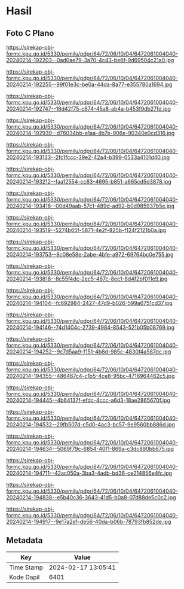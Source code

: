 # Hasil

## Foto C Plano

https://sirekap-obj-formc.kpu.go.id/5330/pemilu/pdpr/64/72/06/10/04/6472061004040-20240214-192203--0ad0ae79-3a70-4c43-be6f-9d69504c21a0.jpg

https://sirekap-obj-formc.kpu.go.id/5330/pemilu/pdpr/64/72/06/10/04/6472061004040-20240214-192255--99f01e3c-be0a-44da-8a77-e355780a1694.jpg

https://sirekap-obj-formc.kpu.go.id/5330/pemilu/pdpr/64/72/06/10/04/6472061004040-20240214-192747--18d42f75-c674-45a8-ab4a-b453f9db27fd.jpg

https://sirekap-obj-formc.kpu.go.id/5330/pemilu/pdpr/64/72/06/10/04/6472061004040-20240214-192939--d76034bb-e1aa-4b7e-906e-90340e0cd316.jpg

https://sirekap-obj-formc.kpu.go.id/5330/pemilu/pdpr/64/72/06/10/04/6472061004040-20240214-193133--2fc1fccc-39e2-42a4-b399-0533a4101d40.jpg

https://sirekap-obj-formc.kpu.go.id/5330/pemilu/pdpr/64/72/06/10/04/6472061004040-20240214-193212--faa12554-cc83-4695-b851-a665cd5d3878.jpg

https://sirekap-obj-formc.kpu.go.id/5330/pemilu/pdpr/64/72/06/10/04/6472061004040-20240214-193416--00d49aab-57c1-489d-ad92-b0d985937b5e.jpg

https://sirekap-obj-formc.kpu.go.id/5330/pemilu/pdpr/64/72/06/10/04/6472061004040-20240214-193519--5274b65f-5871-4e2f-825b-f124f2121b0a.jpg

https://sirekap-obj-formc.kpu.go.id/5330/pemilu/pdpr/64/72/06/10/04/6472061004040-20240214-193753--8c08e58e-2abe-4bfe-a972-69764bc0e755.jpg

https://sirekap-obj-formc.kpu.go.id/5330/pemilu/pdpr/64/72/06/10/04/6472061004040-20240214-193818--8c55f4dc-2ec5-467c-8ec1-8d4f2bf011e9.jpg

https://sirekap-obj-formc.kpu.go.id/5330/pemilu/pdpr/64/72/06/10/04/6472061004040-20240214-194104--fc692984-2427-47d9-b026-599a6751cd37.jpg

https://sirekap-obj-formc.kpu.go.id/5330/pemilu/pdpr/64/72/06/10/04/6472061004040-20240214-194146--74d1404c-2739-4984-8543-521b05b08769.jpg

https://sirekap-obj-formc.kpu.go.id/5330/pemilu/pdpr/64/72/06/10/04/6472061004040-20240214-194252--9c7d5aa9-f151-4b8d-985c-4830f4a587dc.jpg

https://sirekap-obj-formc.kpu.go.id/5330/pemilu/pdpr/64/72/06/10/04/6472061004040-20240214-194355--486467c4-c1b5-4ce8-95bc-4716964462c5.jpg

https://sirekap-obj-formc.kpu.go.id/5330/pemilu/pdpr/64/72/06/10/04/6472061004040-20240214-194445--4b64137f-efdc-4ccc-a6d3-18ae2865670f.jpg

https://sirekap-obj-formc.kpu.go.id/5330/pemilu/pdpr/64/72/06/10/04/6472061004040-20240214-194532--29fb507d-c5d0-4ac3-bc57-9e9560bb886d.jpg

https://sirekap-obj-formc.kpu.go.id/5330/pemilu/pdpr/64/72/06/10/04/6472061004040-20240214-194634--5069f79c-6854-40f1-869a-c3dc890bb675.jpg

https://sirekap-obj-formc.kpu.go.id/5330/pemilu/pdpr/64/72/06/10/04/6472061004040-20240214-194711--42ac050a-3ba3-4adb-bd36-ce214856e4fc.jpg

https://sirekap-obj-formc.kpu.go.id/5330/pemilu/pdpr/64/72/06/10/04/6472061004040-20240214-194838--e5b40c36-3643-41d5-b0a8-07d88de5c0c2.jpg

https://sirekap-obj-formc.kpu.go.id/5330/pemilu/pdpr/64/72/06/10/04/6472061004040-20240214-194917--9e17a2e1-de56-40da-b06b-78793fb852de.jpg


## Metadata

| Key        | Value               |
| ---------- | ------------------- |
| Time Stamp | 2024-02-17 13:05:41 |
| Kode Dapil | 6401                |



